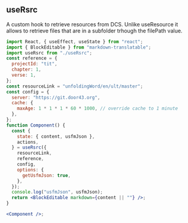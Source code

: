 ## useRsrc

A custom hook to retrieve resources from DCS. Unlike useResource it allows to retrieve files that are in a subfolder trhough the filePath value.

```jsx
import React, { useEffect, useState } from "react";
import { BlockEditable } from "markdown-translatable";
import useRsrc from "./useRsrc";
const reference = {
  projectId: "tit",
  chapter: 1,
  verse: 1,
};
const resourceLink = "unfoldingWord/en/ult/master";
const config = {
  server: "https://git.door43.org",
  cache: {
    maxAge: 1 * 1 * 1 * 60 * 1000, // override cache to 1 minute
  },
};
function Component() {
  const {
    state: { content, usfmJson },
    actions,
  } = useRsrc({
    resourceLink,
    reference,
    config,
    options: {
      getUsfmJson: true,
    },
  });
  console.log("usfmJson", usfmJson);
  return <BlockEditable markdown={content || ""} />;
}

<Component />;
```
